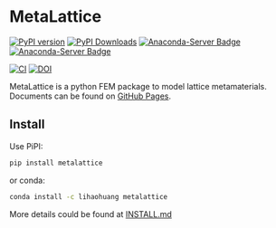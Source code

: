 # MetaLattice

[![PyPI version](https://badge.fury.io/py/metalattice.svg)](https://badge.fury.io/py/metalattice)
[![PyPI Downloads](https://img.shields.io/pypi/dm/metalattice.svg?label=PyPI%20downloads)](
https://pypi.org/project/metalattice/)
[![Anaconda-Server Badge](https://anaconda.org/lihaohuang/metalattice/badges/version.svg)](https://anaconda.org/lihaohuang/metalattice)
[![Anaconda-Server Badge](https://anaconda.org/lihaohuang/metalattice/badges/downloads.svg)](https://anaconda.org/lihaohuang/metalattice)

[![CI](https://github.com/huang-lihao/MetaLattice/actions/workflows/metalattice-check.yml/badge.svg)](https://github.com/huang-lihao/MetaLattice/actions/workflows/metalattice-check.yml)
[![DOI](https://img.shields.io/badge/DOI-not--defined-blue)](https://doi-link-to-be-defined)

MetaLattice is a python FEM package to model lattice metamaterials. Documents can be found on [GitHub Pages](https://huang-lihao.github.io/MetaLattice/).

Install
-------
Use PiPI:
```bash
pip install metalattice
```
or conda:
```bash
conda install -c lihaohuang metalattice
```
More details could be found at [INSTALL.md](INSTALL.md)